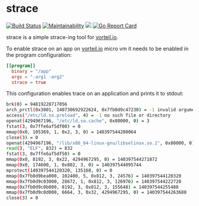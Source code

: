 # strace

[![Build Status](https://travis-ci.org/vorteil/strace.svg?branch=master)](https://travis-ci.org/vorteil/strace) [![Maintainability](https://api.codeclimate.com/v1/badges/28304b790bcb6763c9c2/maintainability)](https://codeclimate.com/github/vorteil/strace/maintainability) <a href="https://codeclimate.com/github/vorteil/strace/test_coverage"><img src="https://api.codeclimate.com/v1/badges/28304b790bcb6763c9c2/test_coverage" /></a> [![Go Report Card](https://goreportcard.com/badge/github.com/vorteil/strace)](https://goreportcard.com/report/github.com/vorteil/strace)

strace is a simple strace-ing tool for [vorteil.io](http://www.vorteil.io).

To enable strace on an app on [vorteil.io](http://www.vorteil.io) micro vm it needs to be enabled in the program configuration:

```toml
[[program]]
  binary = "/app"
  args = "-arg1 -arg2"
  strace = true
```

This configuration enables trace on an application and prints it to stdout:

```sh
brk(0) = 94819228717056
arch_prctl(0x3001, 140730692922624, 0x7fb0d9c47230) = -1 invalid argument
access("/etc/ld.so.preload", 4) = -1 no such file or directory
openat(4294967196, "/etc/ld.so.cache", 0x80000, 0) = 3
fstat(3, 0x7ffe6af5df00) = 0
mmap(0x0, 105369, 1, 0x2, 3, 0) = 140397544280064
close(3) = 0
openat(4294967196, "/lib/x86_64-linux-gnu/libselinux.so.1", 0x80000, 0) = 3
read(3, "ELF", 832) = 832
fstat(3, 0x7ffe6af5df50) = 0
mmap(0x0, 8192, 3, 0x22, 4294967295, 0) = 140397544271872
mmap(0x0, 174600, 1, 0x802, 3, 0) = 140397544095744
mprotect(140397544120320, 135168, 0) = 0
mmap(0x7fb0d9bea000, 102400, 5, 0x812, 3, 24576) = 140397544120320
mmap(0x7fb0d9c03000, 28672, 1, 0x812, 3, 126976) = 140397544222720
mmap(0x7fb0d9c0b000, 8192, 3, 0x812, 3, 155648) = 140397544255488
mmap(0x7fb0d9c0d000, 6664, 3, 0x32, 4294967295, 0) = 140397544263680
close(3) = 0

```
